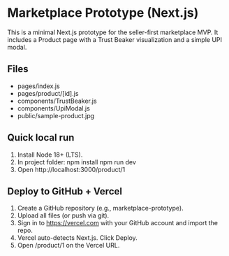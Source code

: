 
# Marketplace Prototype (Next.js)

This is a minimal Next.js prototype for the seller-first marketplace MVP.
It includes a Product page with a Trust Beaker visualization and a simple UPI modal.

## Files
- pages/index.js
- pages/product/[id].js
- components/TrustBeaker.js
- components/UpiModal.js
- public/sample-product.jpg

## Quick local run
1. Install Node 18+ (LTS).
2. In project folder:
   npm install
   npm run dev
3. Open http://localhost:3000/product/1

## Deploy to GitHub + Vercel
1. Create a GitHub repository (e.g., marketplace-prototype).
2. Upload all files (or push via git).
3. Sign in to https://vercel.com with your GitHub account and import the repo.
4. Vercel auto-detects Next.js. Click Deploy.
5. Open /product/1 on the Vercel URL.
